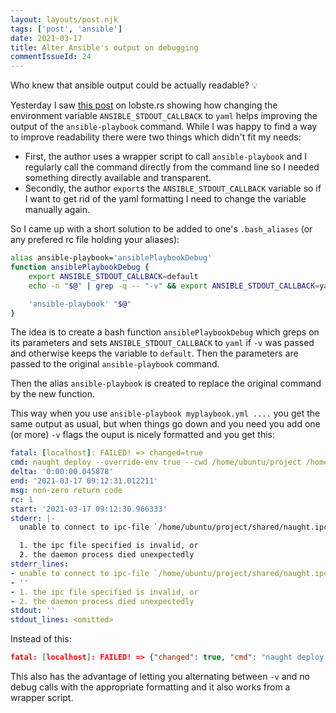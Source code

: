 ```yaml
---
layout: layouts/post.njk
tags: ['post', 'ansible']
date: 2021-03-17
title: Alter Ansible's output on debugging
commentIssueId: 24
---
```


Who knew that ansible output could be actually readable? 💡

Yesterday I saw [this post](https://jpmens.net/2021/03/12/alter-ansible-s-output-on-debugging/) on lobste.rs showing how changing the environment variable `ANSIBLE_STDOUT_CALLBACK` to `yaml` helps improving the output of the `ansible-playbook` command. While I was happy to find a way to improve readability there were two things which didn't fit my needs:

-   First, the author uses a wrapper script to call `ansible-playbook` and I regularly call the command directly from the command line so I needed something directly available and transparent.
-   Secondly, the author `export`s the `ANSIBLE_STDOUT_CALLBACK` variable so if I want to get rid of the yaml formatting I need to change the variable manually again.

So I came up with a short solution to be added to one's `.bash_aliases` (or any prefered rc file holding your aliases):

```bash
alias ansible-playbook='ansiblePlaybookDebug'
function ansiblePlaybookDebug {
    export ANSIBLE_STDOUT_CALLBACK=default
    echo -n "$@" | grep -q -- "-v" && export ANSIBLE_STDOUT_CALLBACK=yaml

    'ansible-playbook' "$@"
}
```

The idea is to create a bash function `ansiblePlaybookDebug` which greps on its parameters and sets `ANSIBLE_STDOUT_CALLBACK` to `yaml` if `-v` was passed and otherwise keeps the variable to `default`. Then the parameters are passed to the original `ansible-playbook` command.

Then the alias `ansible-playbook` is created to replace the original command by the new function.

This way when you use `ansible-playbook myplaybook.yml ....` you get the same output as usual, but when things go down and you need you add one (or more) `-v` flags the ouput is nicely formatted and you get this:

```yaml
fatal: [localhost]: FAILED! => changed=true
cmd: naught deploy --override-env true --cwd /home/ubuntu/project /home/ubuntu/project/shared/naught.ipc
delta: '0:00:00.045878'
end: '2021-03-17 09:12:31.012211'
msg: non-zero return code
rc: 1
start: '2021-03-17 09:12:30.966333'
stderr: |-
  unable to connect to ipc-file `/home/ubuntu/project/shared/naught.ipc`

  1. the ipc file specified is invalid, or
  2. the daemon process died unexpectedly
stderr_lines:
- unable to connect to ipc-file `/home/ubuntu/project/shared/naught.ipc`
- ''
- 1. the ipc file specified is invalid, or
- 2. the daemon process died unexpectedly
stdout: ''
stdout_lines: <omitted>
```

Instead of this:

```json
fatal: [localhost]: FAILED! => {"changed": true, "cmd": "naught deploy --override-env true --cwd /home/ubuntu/project /home/ubuntu/project/shared/naught.ipc", "delta": "0:00:00.052263", "end": "2021-03-17 09:11:32.504379", "msg": "non-zero return code", "rc": 1, "start": "2021-03-17 09:11:32.452116", "stderr": "unable to connect to ipc-file `/home/ubuntu/project/shared/naught.ipc`\n\n1. the ipc file specified is invalid, or\n2. the daemon process died unexpectedly", "stderr_lines": ["unable to connect to ipc-file `/home/ubuntu/project/shared/naught.ipc`", "", "1. the ipc file specified is invalid, or", "2. the daemon process died unexpectedly"], "stdout": "", "stdout_lines": []}
```

This also has the advantage of letting you alternating between `-v` and no debug calls with the appropriate formatting and it also works from a wrapper script.

<!-- vim: set spell: -->
